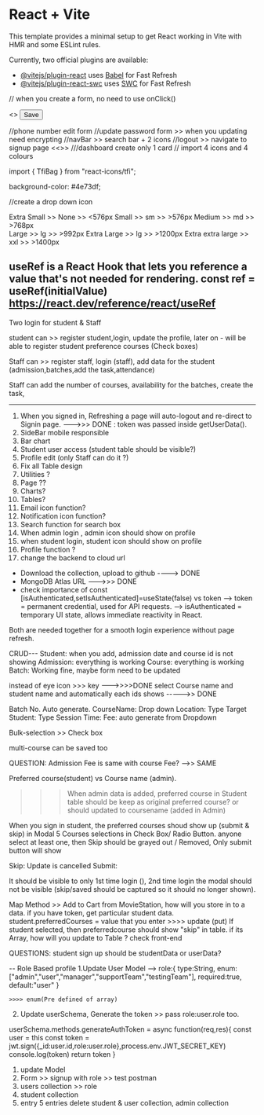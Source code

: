 # React + Vite

This template provides a minimal setup to get React working in Vite with HMR and some ESLint rules.

Currently, two official plugins are available:

- [@vitejs/plugin-react](https://github.com/vitejs/vite-plugin-react/blob/main/packages/plugin-react/README.md) uses [Babel](https://babeljs.io/) for Fast Refresh
- [@vitejs/plugin-react-swc](https://github.com/vitejs/vite-plugin-react-swc) uses [SWC](https://swc.rs/) for Fast Refresh


// when you create a form, no need to use onClick()

<form onSubmit={formik.handleSubmit}> <<Su>>
<Button
type="submit">
Save
</Button>
</form>

//phone number edit form
//update password form >> when you updating need encrypting
//navBar >> search bar + 2 icons
//logout >> navigate to signup page <<<DONE>>>
///dashboard create only 1 card
// import 4 icons and 4 colours

import { TfiBag } from "react-icons/tfi";
<TfiBag />

<!-- Bg color -->
background-color: #4e73df;

<!-- WHen  -->

//create a drop down icon

<!-- Breakpoint -->
Extra Small   >>    None   >>       <576px
Small         >>    sm     >>       >576px
Medium        >>    md      >>      >768px  
Large         >>    lg      >>      >992px
Extra Large         >> lg     >>    >1200px
Extra extra large   >> xxl      >>   >1400px

useRef is a React Hook that lets you reference a value that's not needed for rendering. const ref = useRef(initialValue)
https://react.dev/reference/react/useRef
-------------------------------------

Two login for student & Staff

student can  >>  register student,login, update the profile, later on - will be able to register student preference courses (Check boxes)

Staff can >>  register staff, login (staff), add data for the student (admission,batches,add the task,attendance)

Staff can add the number of courses, availability for the batches, create the task,


--------------------
1. When you signed in, Refreshing a page will auto-logout and re-direct to Signin page.    --->>> DONE : token was passed inside getUserData(). 
2. SideBar mobile responsible
3. Bar chart
4. Student user access (student table should be visible?)
5. Profile edit (only Staff can do it ?)
6. Fix all Table design
7. Utilities ?
8. Page ??
9. Charts?
10. Tables?
11. Email icon function?
12. Notification icon function?
13. Search function for search box
14. When admin login , admin icon should show on profile
15. when student login, student icon should show on profile
16. Profile function ?
17. change the backend to cloud url

- Download the collection, upload to github                                                     ----> DONE
- MongoDB Atlas URL                                                                             --->>> DONE
- check importance of const [isAuthenticated,setIsAuthenticated]=useState(false) vs token
--> token = permanent credential, used for API requests.
--> isAuthenticated = temporary UI state, allows immediate reactivity in React.

Both are needed together for a smooth login experience without page refresh.

CRUD---
Student: when you add, admission date and course id is not showing
Admission: everything is working 
Course: everything is working 
Batch: Working fine, maybe form need to be updated

instead of eye icon >>>  key  --->>>>DONE
select Course name and student name and automatically each ids shows  ----->> DONE


Batch No. Auto generate.
CourseName: Drop down 
Location: Type
Target Student: Type
Session Time: 
Fee: auto generate from Dropdown

Bulk-selection  >> Check box

multi-course can be saved too

QUESTION:
Admission Fee is same with course Fee? -->> SAME

Preferred course(student) vs Course name (admin).
>>> When admin data is added, preferred course in Student table should be keep as original preferred course? or should updated to coursename (added in Admin)

<!-- Select Course Model -->

When you sign in student, the preferred courses shoud show up (submit & skip) in Modal
5 Courses selections in Check Box/ Radio Button. anyone select at least one, then Skip should be grayed out / Removed, Only submit button will show


Skip: Update is cancelled
Submit: 

It should be visible to only 1st time login (), 2nd time login the modal should not be visible (skip/saved should be captured so it should no longer shown).

Map Method >> Add to Cart from MovieStation, how will you store in to a data.
if you have token, get particular student data.
student.preferredCourses = value that you enter >>>> update (put)
If student selected, then preferredcourse should show "skip" in table.
if its Array, how will you update to Table ? check front-end


QUESTIONS: student sign up should be studentData or userData?


-- Role Based profile
1.Update User Model --> 
    role:{
        type:String,
        enum:["admin","user","manager","supportTeam","testingTeam"],
        required:true,
        default:"user"
    }
    
    >>>> enum(Pre defined of array) 

2. Update  userSchema, Generate the token >> pass role:user.role too.

userSchema.methods.generateAuthToken = async function(req,res){
    const user = this
    const token = jwt.sign({_id:user.id,role:user.role},process.env.JWT_SECRET_KEY)
    console.log(token)
    return token
}

1. update Model
2. Form >> signup with role >> test postman
3. users collection >> role
4. student collection
5. entry 5 entries
delete student & user collection, admin collection

<!-- Component >>> Different options for student : Attendance, Schedule, My result  -->
 
<!-- 1. Same student cannot have same batch -->

<!-- 2. More than the target, you cannot assign the student to the batch
when you click the add batch >>> through error -->

<!-- 3. after 7 days of a batch creation, it should not be visible in the dropdown and the lock icon should show in Action. and when you click icon, the message "please contact to super admin for any changes" -->
<!-- 4. put filter in View STudent, "Date By"."Batch", "Course Name", "By Gender" -->
<!-- 5. Work on Search for Debounced -->